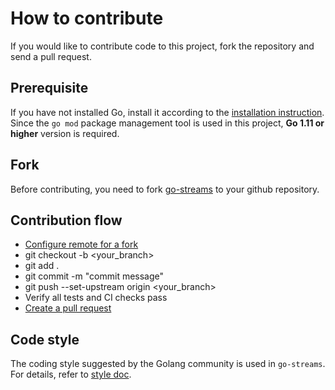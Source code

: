 # How to contribute

If you would like to contribute code to this project, fork the repository and send a pull request.

## Prerequisite

If you have not installed Go, install it according to the [installation instruction](http://golang.org/doc/install).
Since the `go mod` package management tool is used in this project, **Go 1.11 or higher** version is required.

## Fork

Before contributing, you need to fork [go-streams](https://github.com/reugn/go-streams) to your github repository.

## Contribution flow

* [Configure remote for a fork](https://help.github.com/en/github/collaborating-with-issues-and-pull-requests/configuring-a-remote-for-a-fork)
* git checkout -b <your_branch>
* git add .
* git commit -m "commit message"
* git push --set-upstream origin <your_branch>
* Verify all tests and CI checks pass
* [Create a pull request](https://help.github.com/en/github/collaborating-with-issues-and-pull-requests/creating-a-pull-request)

## Code style

The coding style suggested by the Golang community is used in `go-streams`. For details, refer to [style doc](https://github.com/golang/go/wiki/CodeReviewComments).
